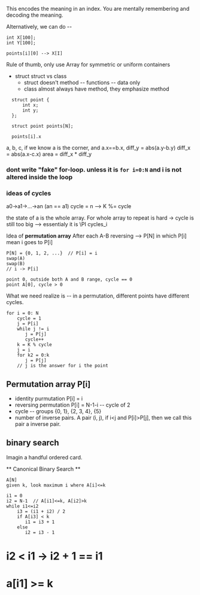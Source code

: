 

This encodes the meaning in an index. You are mentally remembering and decoding the meaning.

Alternatively, we can do --
```
int X[100];
int Y[100];

points[i][0] --> X[I]
```
Rule of thumb, only use Array for symmetric or uniform containers

* struct
  struct vs class
  * struct doesn't method -- functions -- data only
  * class almost always have method, they emphasize method
  
```
  struct point {
      int x;
      int y;
  };

  struct point points[N];

  points[i].x
  ```
  
  a, b, c, if we know a is the corner, and a.x==b.x, diff_y = abs(a.y-b.y)
                                                     diff_x = abs(a.x-c.x)
  area = diff_x * diff_y                                                     

### dont write "fake" for-loop. unless it is `for i=0:N` and i is not altered inside the loop

### ideas of cycles
a0->a1->...->an  (an == a1) cycle = n --> K %= cycle

the state of a is the whole array. For whole array to repeat is hard -> cycle is still too big --> essentialy it is \PI cycles_i

Idea of **permutation array**
After each A-B reversing --> P[N]  in which P[i] mean i goes to P[i]

```
P[N] = {0, 1, 2, ...}  // P[i] = i
swap(A)
swap(B)
// i -> P[i]

point 0, outside both A and B range, cycle == 0
point A[0], cycle > 0
```
What we need realize is -- in a permutation, different points have different cycles.

```
for i = 0: N
    cycle = 1
    j = P[i]
    while j != i
       j = P[j]
       cycle++
    k = K % cycle
    j = i
    for k2 = 0:k
       j = P[j]
    // j is the answer for i the point
```    
## Permutation array P[i]

* identity purmutation P[i] = i
* reversing permutation P[i] = N-1-i -- cycle of 2
* cycle -- groups   {0, 1}, {2, 3, 4}, {5}
* number of inverse pairs. A pair (i, j), if i<j and P[i]>P[j], then we call this pair a inverse pair.

## binary search 
Imagin a handful ordered card. 

** Canonical Binary Search **
```
A[N]
given k, look maximum i where A[i]<=k
```
```
i1 = 0
i2 = N-1  // A[i1]<=k, A[i2]>k
while i1<=i2
    i3 = (i1 + i2) / 2
    if A[i3] < k
       i1 = i3 + 1
    else
       i2 = i3 - 1
```
# i2 < i1 -> i2 + 1 == i1
# a[i1] >= k
    

```
